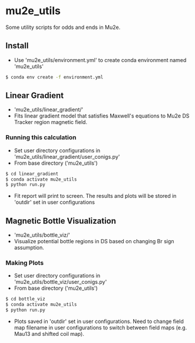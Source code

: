 # mu2e_utils
Some utility scripts for odds and ends in Mu2e.

## Install
- Use 'mu2e_utils/environment.yml' to create conda environment named 'mu2e_utils'
```bash
$ conda env create -f environment.yml
```

## Linear Gradient
- 'mu2e_utils/linear_gradient/'
- Fits linear gradient model that satisfies Maxwell's equations to Mu2e DS Tracker region magnetic field.

### Running this calculation
- Set user directory configurations in 'mu2e_utils/linear_gradient/user_conigs.py'
- From base directory ('mu2e_utils')
```bash
$ cd linear_gradient
$ conda activate mu2e_utils
$ python run.py
```
- Fit report will print to screen. The results and plots will be stored in 'outdir' set in user configurations

## Magnetic Bottle Visualization
- 'mu2e_utils/bottle_viz/'
- Visualize potential bottle regions in DS based on changing Br sign assumption.

### Making Plots
- Set user directory configurations in 'mu2e_utils/bottle_viz/user_conigs.py'
- From base directory ('mu2e_utils')
```bash
$ cd bottle_viz
$ conda activate mu2e_utils
$ python run.py
```
- Plots saved in 'outdir' set in user configurations. Need to change field map filename in user configurations to switch between field maps (e.g. Mau13 and shifted coil map).
